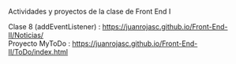 Actividades y proyectos de la clase de Front End I <Digital House>

Clase 8 (addEventListener) : https://juanrojasc.github.io/Front-End-II/Noticias/<br>
Proyecto MyToDo : https://juanrojasc.github.io/Front-End-II/ToDo/index.html<br>
